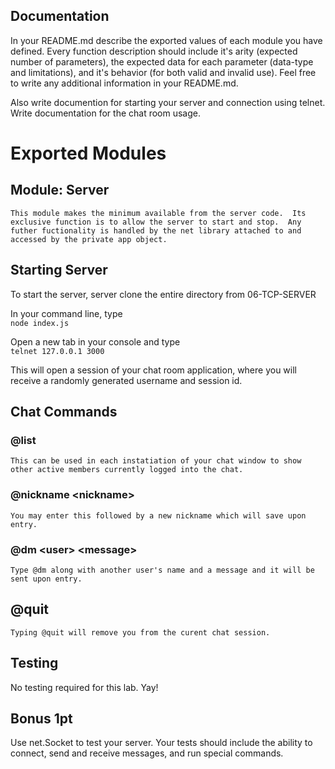 ##  Documentation  
In your README.md describe the exported values of each module you have defined. Every function description should include it's arity (expected number of parameters), the expected data for each parameter (data-type and limitations), and it's behavior (for both valid and invalid use). Feel free to write any additional information in your README.md.

Also write documention for starting your server and connection using telnet. Write documentation for the chat room usage.

# Exported Modules

## Module: Server 

    This module makes the minimum available from the server code.  Its exclusive function is to allow the server to start and stop.  Any futher fuctionality is handled by the net library attached to and accessed by the private app object.

## Starting Server

  To start the server, server clone the entire directory from 06-TCP-SERVER

  In your command line, type \
  `node index.js`

  Open a new tab in your console and type \
  `telnet 127.0.0.1 3000`

  This will open a session of your chat room application, where you will receive a randomly generated username and session id.

## Chat Commands

### @list
    This can be used in each instatiation of your chat window to show other active members currently logged into the chat.

### @nickname \<nickname>

    You may enter this followed by a new nickname which will save upon entry.

### @dm \<user> \<message>
    Type @dm along with another user's name and a message and it will be sent upon entry.

## @quit
    Typing @quit will remove you from the curent chat session.


## Testing  
No testing required for this lab. Yay!

## Bonus 1pt
Use net.Socket to test your server. Your tests should include the ability to connect, send and receive messages, and run special commands.

## ##
